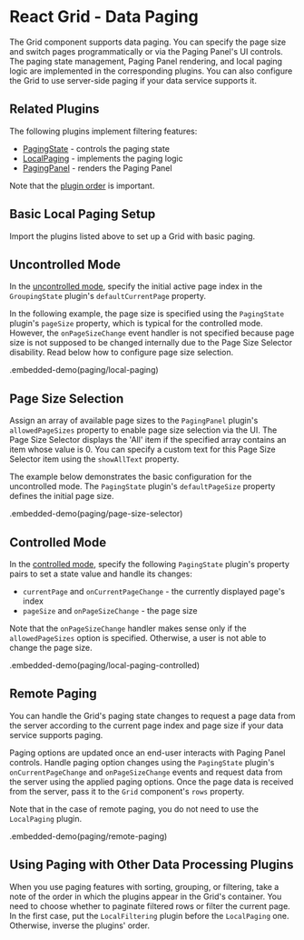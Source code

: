 # React Grid - Data Paging

The Grid component supports data paging. You can specify the page size and switch pages programmatically or via the Paging Panel's UI controls. The paging state management, Paging Panel rendering, and local paging logic are implemented in the corresponding plugins. You can also configure the Grid to use server-side paging if your data service supports it.

## Related Plugins

The following plugins implement filtering features:

- [PagingState](../reference/paging-state.md) - controls the paging state
- [LocalPaging](../reference/local-paging.md) - implements the paging logic
- [PagingPanel](../reference/paging-panel.md) - renders the Paging Panel

Note that the [plugin order](../README.md#plugin-order) is important.

## Basic Local Paging Setup

Import the plugins listed above to set up a Grid with basic paging.

## Uncontrolled Mode

In the [uncontrolled mode](controlled-and-uncontrolled-modes.md), specify the initial active page index in the `GroupingState` plugin's `defaultCurrentPage` property. 

In the following example, the page size is specified using the `PagingState` plugin's `pageSize` property, which is typical for the controlled mode. However, the `onPageSizeChange` event handler is not specified because page size is not supposed to be changed internally due to the Page Size Selector disability. Read below how to configure page size selection.

.embedded-demo(paging/local-paging)

## Page Size Selection

Assign an array of available page sizes to the `PagingPanel` plugin's `allowedPageSizes` property to enable page size selection via the UI. The Page Size Selector displays the 'All' item if the specified array contains an item whose value is 0. You can specify a custom text for this Page Size Selector item using the `showAllText` property.

The example below demonstrates the basic configuration for the uncontrolled mode. The `PagingState` plugin's `defaultPageSize` property defines the initial page size.

.embedded-demo(paging/page-size-selector)

## Controlled Mode

In the [controlled mode](controlled-and-uncontrolled-modes.md), specify the following `PagingState` plugin's property pairs to set a state value and handle its changes:

- `currentPage` and `onCurrentPageChange` - the currently displayed page's index  
- `pageSize` and `onPageSizeChange` - the page size

Note that the `onPageSizeChange` handler makes sense only if the `allowedPageSizes` option is specified. Otherwise, a user is not able to change the page size.

.embedded-demo(paging/local-paging-controlled)

## Remote Paging

You can handle the Grid's paging state changes to request a page data from the server according to the current page index and page size if your data service supports paging.

Paging options are updated once an end-user interacts with Paging Panel controls. Handle paging option changes using the `PagingState` plugin's `onCurrentPageChange` and `onPageSizeChange` events and request data from the server using the applied paging options. Once the page data is received from the server, pass it to the `Grid` component's `rows` property.

Note that in the case of remote paging, you do not need to use the `LocalPaging` plugin.

.embedded-demo(paging/remote-paging)

## Using Paging with Other Data Processing Plugins

When you use paging features with sorting, grouping, or filtering, take a note of the order in which the plugins appear in the Grid's container. You need to choose whether to paginate filtered rows or filter the current page. In the first case, put the `LocalFiltering` plugin before the `LocalPaging` one. Otherwise, inverse the plugins' order.